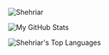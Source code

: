 <!-- Banner -->
![Shehriar](https://raw.githubusercontent.com/yourusername/yourrepository/master/banner.png)

<!-- GitHub Stats Card -->
![My GitHub Stats](https://github-readme-stats.vercel.app/api?username=yourusername&show_icons=true&theme=radical)

<!-- Languages Card -->
![Shehriar's Top Languages](https://github-readme-stats.vercel.app/api/top-langs/?username=yourusername&layout=compact&theme=radical)
